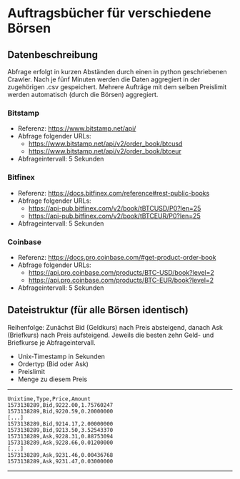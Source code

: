 # Auftragsbücher für verschiedene Börsen

## Datenbeschreibung

Abfrage erfolgt in kurzen Abständen durch einen in python geschriebenen Crawler.
Nach je fünf Minuten werden die Daten aggregiert in der zugehörigen .csv gespeichert.
Mehrere Aufträge mit dem selben Preislimit werden automatisch (durch die Börsen) aggregiert.


### Bitstamp

- Referenz: https://www.bitstamp.net/api/
- Abfrage folgender URLs:
    - https://www.bitstamp.net/api/v2/order_book/btcusd
    - https://www.bitstamp.net/api/v2/order_book/btceur
- Abfrageintervall: 5 Sekunden

### Bitfinex

- Referenz: https://docs.bitfinex.com/reference#rest-public-books
- Abfrage folgender URLs:
    - https://api-pub.bitfinex.com/v2/book/tBTCUSD/P0?len=25
    - https://api-pub.bitfinex.com/v2/book/tBTCEUR/P0?len=25
- Abfrageintervall: 5 Sekunden

### Coinbase

- Referenz: https://docs.pro.coinbase.com/#get-product-order-book
- Abfrage folgender URLs:
    - https://api.pro.coinbase.com/products/BTC-USD/book?level=2
    - https://api.pro.coinbase.com/products/BTC-EUR/book?level=2
- Abfrageintervall: 5 Sekunden


## Dateistruktur (für alle Börsen identisch)

Reihenfolge: Zunächst Bid (Geldkurs) nach Preis absteigend, danach Ask (Briefkurs) nach Preis aufsteigend.
Jeweils die besten zehn Geld- und Briefkurse je Abfrageintervall.

- Unix-Timestamp in Sekunden
- Ordertyp (Bid oder Ask)
- Preislimit
- Menge zu diesem Preis

---
    Unixtime,Type,Price,Amount
    1573138289,Bid,9222.00,1.75760247
    1573138289,Bid,9220.59,0.20000000
    [...]
    1573138289,Bid,9214.17,2.00000000
    1573138289,Bid,9213.50,3.52543370
    1573138289,Ask,9228.31,0.88753094
    1573138289,Ask,9228.66,0.01200000
    [...]
    1573138289,Ask,9231.46,0.00436768
    1573138289,Ask,9231.47,0.03000000
---
